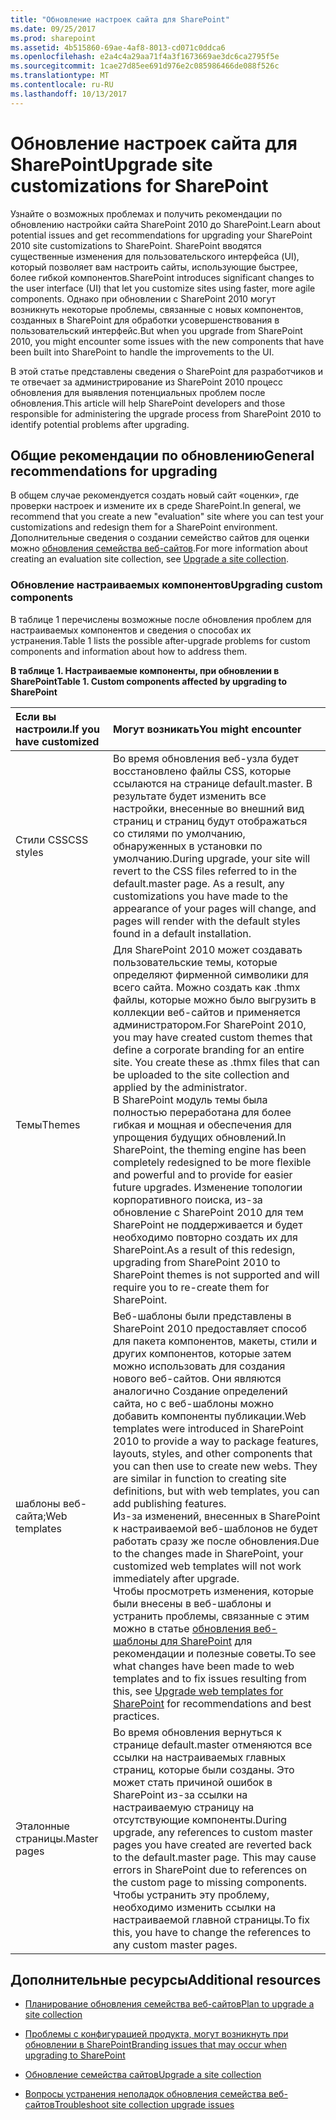 ```yaml
---
title: "Обновление настроек сайта для SharePoint"
ms.date: 09/25/2017
ms.prod: sharepoint
ms.assetid: 4b515860-69ae-4af8-8013-cd071c0ddca6
ms.openlocfilehash: e2a4c4a29aa71f4a3f1673669ae3dc6ca2795f5e
ms.sourcegitcommit: 1cae27d85ee691d976e2c085986466de088f526c
ms.translationtype: MT
ms.contentlocale: ru-RU
ms.lasthandoff: 10/13/2017
---
```

# <a name="upgrade-site-customizations-for-sharepoint"></a><span data-ttu-id="3cd73-102">Обновление настроек сайта для SharePoint</span><span class="sxs-lookup"><span data-stu-id="3cd73-102">Upgrade site customizations for SharePoint</span></span>
<span data-ttu-id="3cd73-103">Узнайте о возможных проблемах и получить рекомендации по обновлению настройки сайта SharePoint 2010 до SharePoint.</span><span class="sxs-lookup"><span data-stu-id="3cd73-103">Learn about potential issues and get recommendations for upgrading your SharePoint 2010 site customizations to SharePoint.</span></span>
<span data-ttu-id="3cd73-104">SharePoint вводятся существенные изменения для пользовательского интерфейса (UI), который позволяет вам настроить сайты, использующие быстрее, более гибкой компонентов.</span><span class="sxs-lookup"><span data-stu-id="3cd73-104">SharePoint introduces significant changes to the user interface (UI) that let you customize sites using faster, more agile components.</span></span> <span data-ttu-id="3cd73-105">Однако при обновлении с SharePoint 2010 могут возникнуть некоторые проблемы, связанные с новых компонентов, созданных в SharePoint для обработки усовершенствования в пользовательский интерфейс.</span><span class="sxs-lookup"><span data-stu-id="3cd73-105">But when you upgrade from SharePoint 2010, you might encounter some issues with the new components that have been built into SharePoint to handle the improvements to the UI.</span></span>
  
    
    

<span data-ttu-id="3cd73-106">В этой статье представлены сведения о SharePoint для разработчиков и те отвечает за администрирование из SharePoint 2010 процесс обновления для выявления потенциальных проблем после обновления.</span><span class="sxs-lookup"><span data-stu-id="3cd73-106">This article will help SharePoint developers and those responsible for administering the upgrade process from SharePoint 2010 to identify potential problems after upgrading.</span></span>
## <a name="general-recommendations-for-upgrading"></a><span data-ttu-id="3cd73-107">Общие рекомендации по обновлению</span><span class="sxs-lookup"><span data-stu-id="3cd73-107">General recommendations for upgrading</span></span>

<span data-ttu-id="3cd73-108">В общем случае рекомендуется создать новый сайт «оценки», где проверки настроек и измените их в среде SharePoint.</span><span class="sxs-lookup"><span data-stu-id="3cd73-108">In general, we recommend that you create a new "evaluation" site where you can test your customizations and redesign them for a SharePoint environment.</span></span> <span data-ttu-id="3cd73-109">Дополнительные сведения о создании семейство сайтов для оценки можно [обновления семейства веб-сайтов](http://office.microsoft.com/en-us/office365-sharepoint-online-enterprise-help/upgrade-a-site-collection-HA102865473.aspx?CTT=5&amp;origin=HA104034491).</span><span class="sxs-lookup"><span data-stu-id="3cd73-109">For more information about creating an evaluation site collection, see  [Upgrade a site collection](http://office.microsoft.com/en-us/office365-sharepoint-online-enterprise-help/upgrade-a-site-collection-HA102865473.aspx?CTT=5&amp;origin=HA104034491).</span></span>
  
    
    

### <a name="upgrading-custom-components"></a><span data-ttu-id="3cd73-110">Обновление настраиваемых компонентов</span><span class="sxs-lookup"><span data-stu-id="3cd73-110">Upgrading custom components</span></span>

<span data-ttu-id="3cd73-111">В таблице 1 перечислены возможные после обновления проблем для настраиваемых компонентов и сведения о способах их устранения.</span><span class="sxs-lookup"><span data-stu-id="3cd73-111">Table 1 lists the possible after-upgrade problems for custom components and information about how to address them.</span></span>
  
    
    

<span data-ttu-id="3cd73-112">**В таблице 1. Настраиваемые компоненты, при обновлении в SharePoint**</span><span class="sxs-lookup"><span data-stu-id="3cd73-112">**Table 1. Custom components affected by upgrading to SharePoint**</span></span>


|<span data-ttu-id="3cd73-113">**Если вы настроили.**</span><span class="sxs-lookup"><span data-stu-id="3cd73-113">**If you have customized**</span></span>|<span data-ttu-id="3cd73-114">**Могут возникать**</span><span class="sxs-lookup"><span data-stu-id="3cd73-114">**You might encounter**</span></span>|
|:-----|:-----|
|<span data-ttu-id="3cd73-115">Стили CSS</span><span class="sxs-lookup"><span data-stu-id="3cd73-115">CSS styles</span></span>  <br/> |<span data-ttu-id="3cd73-p103">Во время обновления веб-узла будет восстановлено файлы CSS, которые ссылаются на странице default.master. В результате будет изменить все настройки, внесенные во внешний вид страниц и страниц будут отображаться со стилями по умолчанию, обнаруженных в установки по умолчанию.</span><span class="sxs-lookup"><span data-stu-id="3cd73-p103">During upgrade, your site will revert to the CSS files referred to in the default.master page. As a result, any customizations you have made to the appearance of your pages will change, and pages will render with the default styles found in a default installation.</span></span>  <br/> |
|<span data-ttu-id="3cd73-118">Темы</span><span class="sxs-lookup"><span data-stu-id="3cd73-118">Themes</span></span>  <br/> |<span data-ttu-id="3cd73-p104">Для SharePoint 2010 может создавать пользовательские темы, которые определяют фирменной символики для всего сайта. Можно создать как .thmx файлы, которые можно было выгрузить в коллекции веб-сайтов и применяется администратором.</span><span class="sxs-lookup"><span data-stu-id="3cd73-p104">For SharePoint 2010, you may have created custom themes that define a corporate branding for an entire site. You create these as .thmx files that can be uploaded to the site collection and applied by the administrator.</span></span>  <br/> <span data-ttu-id="3cd73-121">В SharePoint модуль темы была полностью переработана для более гибкая и мощная и обеспечения для упрощения будущих обновлений.</span><span class="sxs-lookup"><span data-stu-id="3cd73-121">In SharePoint, the theming engine has been completely redesigned to be more flexible and powerful and to provide for easier future upgrades.</span></span> <span data-ttu-id="3cd73-122">Изменение топологии корпоративного поиска, из-за обновление с SharePoint 2010 для тем SharePoint не поддерживается и будет необходимо повторно создать их для SharePoint.</span><span class="sxs-lookup"><span data-stu-id="3cd73-122">As a result of this redesign, upgrading from SharePoint 2010 to SharePoint themes is not supported and will require you to re-create them for SharePoint.</span></span>  <br/> |
|<span data-ttu-id="3cd73-123">шаблоны веб-сайта;</span><span class="sxs-lookup"><span data-stu-id="3cd73-123">Web templates</span></span>  <br/> |<span data-ttu-id="3cd73-p106">Веб-шаблоны были представлены в SharePoint 2010 предоставляет способ для пакета компонентов, макеты, стили и других компонентов, которые затем можно использовать для создания нового веб-сайтов. Они являются аналогично Создание определений сайта, но с веб-шаблоны можно добавить компоненты публикации.</span><span class="sxs-lookup"><span data-stu-id="3cd73-p106">Web templates were introduced in SharePoint 2010 to provide a way to package features, layouts, styles, and other components that you can then use to create new webs. They are similar in function to creating site definitions, but with web templates, you can add publishing features.  </span></span><br/> <span data-ttu-id="3cd73-126">Из-за изменений, внесенных в SharePoint к настраиваемой веб-шаблонов не будет работать сразу же после обновления.</span><span class="sxs-lookup"><span data-stu-id="3cd73-126">Due to the changes made in SharePoint, your customized web templates will not work immediately after upgrade.</span></span>  <br/> <span data-ttu-id="3cd73-127">Чтобы просмотреть изменения, которые были внесены в веб-шаблоны и устранить проблемы, связанные с этим можно в статье [обновления веб-шаблоны для SharePoint](upgrade-web-templates-for-sharepoint.md) для рекомендации и полезные советы.</span><span class="sxs-lookup"><span data-stu-id="3cd73-127">To see what changes have been made to web templates and to fix issues resulting from this, see  [Upgrade web templates for SharePoint](upgrade-web-templates-for-sharepoint.md) for recommendations and best practices.</span></span> <br/> |
|<span data-ttu-id="3cd73-128">Эталонные страницы.</span><span class="sxs-lookup"><span data-stu-id="3cd73-128">Master pages</span></span>  <br/> |<span data-ttu-id="3cd73-p107">Во время обновления вернуться к странице default.master отменяются все ссылки на настраиваемых главных страниц, которые были созданы. Это может стать причиной ошибок в SharePoint из-за ссылки на настраиваемую страницу на отсутствующие компоненты.</span><span class="sxs-lookup"><span data-stu-id="3cd73-p107">During upgrade, any references to custom master pages you have created are reverted back to the default.master page. This may cause errors in SharePoint due to references on the custom page to missing components.</span></span>  <br/> <span data-ttu-id="3cd73-131">Чтобы устранить эту проблему, необходимо изменить ссылки на настраиваемой главной страницы.</span><span class="sxs-lookup"><span data-stu-id="3cd73-131">To fix this, you have to change the references to any custom master pages.</span></span>  <br/> |
   

## <a name="additional-resources"></a><span data-ttu-id="3cd73-132">Дополнительные ресурсы</span><span class="sxs-lookup"><span data-stu-id="3cd73-132">Additional resources</span></span>
<span data-ttu-id="3cd73-133"><a name="bk_addresources"> </a></span><span class="sxs-lookup"><span data-stu-id="3cd73-133"></span></span>


-  [<span data-ttu-id="3cd73-134">Планирование обновления семейства веб-сайтов</span><span class="sxs-lookup"><span data-stu-id="3cd73-134">Plan to upgrade a site collection</span></span>](https://technet.microsoft.com/ru-ru/library/ff191199.aspx)
    
  
-  [<span data-ttu-id="3cd73-135">Проблемы с конфигурацией продукта, могут возникнуть при обновлении в SharePoint</span><span class="sxs-lookup"><span data-stu-id="3cd73-135">Branding issues that may occur when upgrading to SharePoint</span></span>](http://office.microsoft.com/en-us/office365-sharepoint-online-enterprise-help/branding-issues-that-may-occur-when-upgrading-to-sharepoint-HA104052656.aspx?CTT=5&amp;origin=HA104034491)
    
  
-  [<span data-ttu-id="3cd73-136">Обновление семейства сайтов</span><span class="sxs-lookup"><span data-stu-id="3cd73-136">Upgrade a site collection</span></span>](http://office.microsoft.com/en-us/office365-sharepoint-online-enterprise-help/upgrade-a-site-collection-HA102865473.aspx?CTT=5&amp;origin=HA104034491)
    
  
-  [<span data-ttu-id="3cd73-137">Вопросы устранения неполадок обновления семейства веб-сайтов</span><span class="sxs-lookup"><span data-stu-id="3cd73-137">Troubleshoot site collection upgrade issues</span></span>](http://office.microsoft.com/en-us/office365-sharepoint-online-enterprise-help/troubleshoot-site-collection-upgrade-issues-HA104037311.aspx?CTT=5&amp;origin=HA104034491)
    
  

